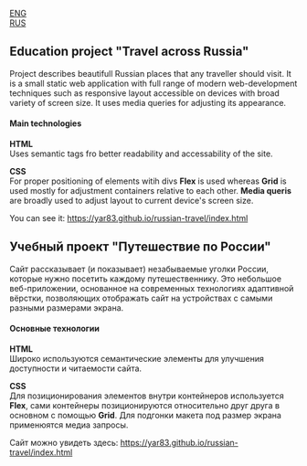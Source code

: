[ENG](#education-project-travel-across-russia)<br>
[RUS](#учебный-проект-путешествие-по-россии)

## Education project "Travel across Russia"

Project describes beautifull Russian places that any traveller should visit. It is a small static web application with full range of modern web-development techniques such as responsive layout accessible on devices with broad variety of screen size. It uses media queries for adjusting its appearance.

#### Main technologies
**HTML**<br>
Uses semantic tags fro better readability and accessability of the site.

**CSS**<br>
For proper positioning of elements witih divs **Flex** is used whereas **Grid** is used mostly for adjustment containers relative to each other.
**Media queris** are broadly used to adjust layout to current device's screen size.

You can see it: https://yar83.github.io/russian-travel/index.html

## Учебный проект "Путешествие по России"

Сайт рассказывает (и показывает) незабываемые уголки России, которые нужно посетить каждому путешественнику. Это небольшое веб-приложении, основанное на современных технологиях адаптивной вёрстки, позволяющих отображать сайт на устройствах с самыми разными размерами экрана.

#### Основные технологии
**HTML**<br>
Широко используются семантические элементы для улучшения доступности и читаемости сайта.

**CSS**<br>
Для позиционирования элементов внутри контейнеров используется **Flex**, сами контейнеры позиционируются относительно друг друга в основном с помощью **Grid**. Для подгонки макета под размер экрана применюятся медиа запросы.

Сайт можно увидеть здесь: https://yar83.github.io/russian-travel/index.html
